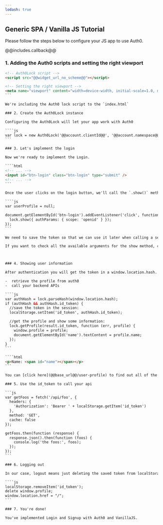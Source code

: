 ```yaml
---
lodash: true
---
```


## Generic SPA / Vanilla JS Tutorial

Please follow the steps below to configure your JS app to use Auth0.

@@includes.callback@@

### 1. Adding the Auth0 scripts and setting the right viewport

````html
<!-- Auth0Lock script -->
<script src="@@widget_url_no_scheme@@"></script>

<!-- Setting the right viewport -->
<meta name="viewport" content="width=device-width, initial-scale=1.0, maximum-scale=1.0, user-scalable=no" />
```

We're including the Auth0 lock script to the `index.html`

### 2. Create the Auth0Lock instance

Configuring the Auth0Lock will let your app work with Auth0

````js
var lock = new Auth0Lock('@@account.clientId@@', '@@account.namespace@@');
```

### 3. Let's implement the login

Now we're ready to implement the Login.

````html
<!-- ... -->
<input id="btn-login" class="btn-login" type="submit" />
<!-- ... -->
```

Once the user clicks on the login button, we'll call the `.show()` method of Auth0's `lock` we've just created.

````js
var userProfile = null;

document.getElementById('btn-login').addEventListener('click', function() {
  lock.show({ authParams: { scope: 'openid' } });
});
```

We need to save the token so that we can use it later when calling a server or an API. In this case, we're saving that token in LocalStorage.

If you want to check all the available arguments for the show method, check the [Auth0Lock](@@base_url@@/lock) documentation.



### 4. Showing user information

After authentication you will get the token in a window.location.hash. You can use lock to parse the hash and get the token. This token will be used for two things:

-  retrieve the profile from auth0
-  call your backend APIs

````js
var authHash = lock.parseHash(window.location.hash);
if (authHash && authHash.id_token) {
  //save the token in the session:
  localStorage.setItem('id_token', authHash.id_token);

  //get the profile and show some information:
  lock.getProfile(result.id_token, function (err, profile) {
    window.profile = profile;
    document.getElementById('name').textContent = profile.name;
  });
}
```

````html
<p>Name: <span id="name"></span></p>
```

You can [click here](@@base_url@@/user-profile) to find out all of the available properties from the user's profile. Please note that some of this depend on the social provider being used.

### 5. Use the id_token to call your api

```js
var getFoos = fetch('/api/foo', {
  headers: {
    'Authorization': 'Bearer ' + localStorage.getItem('id_token')
  },
  method: 'GET',
  cache: false
});

getFoos.then(function (response) {
  response.json().then(function (foos) {
    console.log('the foos:', foos);
  });
});
```

### 6. Logging out

In our case, logout means just deleting the saved token from localStorage and redirecting the user to the home page.

````js
localStorage.removeItem('id_token');
delete window.profile;
window.location.href = "/";
```

### 7. You're done!

You've implemented Login and Signup with Auth0 and VanillaJS.
